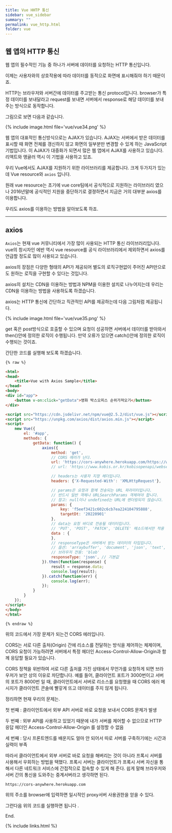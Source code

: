 ```yaml
---
title: Vue HHTP 통신
sidebar: vue_sidebar
summary: ""
permalink: vue_http.html
folder: vue
---
```


## 웹 앱의 HTTP 통신

웹 앱의 필수적인 기능 중 하나가 서버에 데이터를 요청하는 HTTP 통신입니다. 

이제는 사용자와의 상호작용에 따라 데이터를 동적으로 화면에 표시해줘야 하기 때문이죠.

HTTP는 브라우저와 서버간에 데이터를 주고받는 통신 protocol입니다. browser가 특정 데이터를 보내달라고
request를 보내면 서버에서 response로 해당 데이터를 보내주는 방식으로 동작합니다. 

그림으로 보면 다음과 같습니다. 

{% include image.html
file='vue/vue34.png'
%}

웹 앱의 대표적인 통신방식으로는 AJAX가 있습니다. AJAX는 서버에서 받은 데이터를 표시할 때 화면 전체를 갱신하지 않고
화면의 일부분만 변경할 수 있게 하는 JavaScript 기법입니다. 이 AJAX가 대중화가 되면서 많은 웹 앱에서 AJAX를 사용하고
있습니다. 리액트와 앵귤러 역시 이 기법을 사용하고 있죠.

우리 Vue에서도 AJAX를 지원하기 위한 라이브러리를 제공합니다. 크게 두가지가 있는데 Vue resource와 `axios` 입니다. 

원래 vue resource는 초기에 vue core팀에서 공식적으로 지원하는 라이브러리 였으나 2016년말에 공식적인 지원을
중단하기로 결졍하면서 지금은 거의 대부분 axios를 이용합니다. 

우리도 axios를 이용하는 방법을 알아보도록 하죠.

---

## axios

`Axios`는 현재 vue 커뮤니티에서 가장 많이 사용되는 HTTP 통신 라이브러리입니다. vue의 창시자인 에반 역시 vue resource를
공식 라이브러리에서 제외하면서 axios를 언급할 정도로 많이 사용되고 있습니다. 

axios의 장점은 다양한 형태의 API가 제공되어 별도의 로직구현없이 주어진 API만으로도 원하는 로직을 구현할 수 있다는 것입니다. 

axios의 설치는 CDN을 이용하는 방법과 NPM을 이용한 설치로 나누어지는데 우리는 CDN을 이용하는 방법을 사용하도록 하겠습니다. 

axios는 HTTP 통신에 간단하고 직관적인 API를 제공하는데 다음 그림처럼 제공됩니다. 

{% include image.html
file='vue/vue35.png'
%}

get 혹은 post방식으로 호출할 수 있으며 요청이 성공하면 서버에서 데이터를 받아와서 then()안에 정의한 로직이 수행됩니다. 
만약 오류가 있으면 catch()안에 정의한 로직이 수행되는 것이죠.

간단한 코드를 실행해 보도록 하겠습니다. 

~~~html
{% raw %}

<html>
<head>
    <title>Vue with Axios Sample</title>
</head>
<body>
<div id="app">
    <button v-on:click="getData">영화 박스오피스 순위가져오기</button>
</div>

<script src="https://cdn.jsdelivr.net/npm/vue@2.5.2/dist/vue.js"></script>
<script src="https://unpkg.com/axios/dist/axios.min.js"></script>
<script>
    new Vue({
        el: '#app',
        methods: {
            getData: function() {
                axios({
                    method: 'get',
                    // CORS 에러가 난다. 
                    url: 'https://cors-anywhere.herokuapp.com/https://www.kobis.or.kr/kobisopenapi/webservice/rest/boxoffice/searchDailyBoxOfficeList.json',
                    // url: 'https://www.kobis.or.kr/kobisopenapi/webservice/rest/boxoffice/searchDailyBoxOfficeList.json',

                    // headers는 사용자 지정 헤더입니다.
                    headers: {'X-Requested-With': 'XMLHttpRequest'},

                    // params은 요청과 함께 전송되는 URL 파라미터입니다.
                    // 반드시 일반 객체나 URLSearchParams 객체여야 합니다.
                    // 참고: null이나 undefined는 URL에 렌더링되지 않습니다.
                    params: {
                        key: 'f5eef3421c602c6cb7ea224104795888',
                        targetDt: '20220901'
                    },
                    // data는 요청 바디로 전송될 데이터입니다.  
                    // 'PUT', 'POST', 'PATCH', 'DELETE' 메소드에서만 적용 가능합니다.
                    data : {
                    },
                    // responseType은 서버에서 받는 데이터의 타입입니다.
                    // 옵션: 'arraybuffer', 'document', 'json', 'text', 'stream'
                    // 브라우저 전용: 'blob'
                    responseType: 'json', // 기본값                                          
                }).then(function(response) {
                    result = response.data;
                    console.log(result);
                }).catch(function(err) {
                    console.log(err);
                });
            }
        }
    });
</script>
</body>
</html>

{% endraw %}
~~~

위의 코드에서 가장 문제가 되는건 CORS 에러입니다. 

CORS는 서로 다른 출처(Origin) 간에 리소스를 전달하는 방식을 제어하는 체제이며,
CORS 요청이 가능하려면 서버에서 특정 헤더인 Access-Control-Allow-Origin과 함께 응답할 필요가 있습니다. 

CORS 정책을 위반하여 서로 다른 출처를 가진 상태에서 무언가를 요청하게 되면 브라우저가 보안 상의 이유로 차단합니다. 
예를 들어, 클라이언트 포트가 3000번이고 서버의 포트가 8000번 일 때,
클라이언트에서 서버로 리소스를 요청했을 때 CORS 에러 메시지가 클라이언트 콘솔에 빨갛게 뜨고 데이터를 주지 않게 됩니다. 

정리하면 현재 우리의 문제는.

첫 번째 : 클라이언트에서 외부 API 서버로 바로 요청을 보내서 CORS 문제가 발생

두 번째 : 외부 API를 사용하고 있었기 때문에 내가 서버를 제어할 수 없으므로 
HTTP 응답 헤더인 Access-Control-Allow-Origin 를 설정할 수 없음

세 번째 : 당시 프론트엔드를 배운지도 얼마 안 되어서 따로 서버를 구축하기에는 시간과 실력이 부족

따라서 클라이언트에서 외부 서버로 바로 요청을 해버리는 것이 아니라 프록시 서버를 사용해서 우회하는 방법을 택했다.
프록시 서버는 클라이언트가 프록시 서버 자신을 통해서 다른 네트워크 서비스에 간접적으로 접속할 수 있게 해 준다.
쉽게 말해 브라우저와 서버 간의 통신을 도와주는 중계서버라고 생각하면 된다.

`https://cors-anywhere.herokuapp.com`

위의 주소를 browser에 입력하면 일시적인 proxy서버 사용권한을 얻을 수 있다. 

그런다음 위의 코드를 실행하면 됩니다 .

End.

{% include links.html %}
